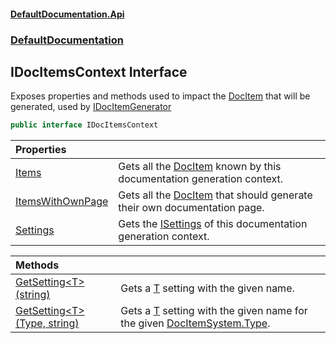 #### [DefaultDocumentation\.Api](../../index.md 'index')
### [DefaultDocumentation](../../index.md#DefaultDocumentation 'DefaultDocumentation')

## IDocItemsContext Interface

Exposes properties and methods used to impact the [DocItem](../Models/DocItem/index.md 'DefaultDocumentation\.Models\.DocItem') that will be generated, used by [IDocItemGenerator](../Api/IDocItemGenerator/index.md 'DefaultDocumentation\.Api\.IDocItemGenerator')

```csharp
public interface IDocItemsContext
```

| Properties | |
| :--- | :--- |
| [Items](Items.md 'DefaultDocumentation\.IDocItemsContext\.Items') | Gets all the [DocItem](../Models/DocItem/index.md 'DefaultDocumentation\.Models\.DocItem') known by this documentation generation context\. |
| [ItemsWithOwnPage](ItemsWithOwnPage.md 'DefaultDocumentation\.IDocItemsContext\.ItemsWithOwnPage') | Gets all the [DocItem](../Models/DocItem/index.md 'DefaultDocumentation\.Models\.DocItem') that should generate their own documentation page\. |
| [Settings](Settings.md 'DefaultDocumentation\.IDocItemsContext\.Settings') | Gets the [ISettings](../ISettings/index.md 'DefaultDocumentation\.ISettings') of this documentation generation context\. |

| Methods | |
| :--- | :--- |
| [GetSetting&lt;T&gt;\(string\)](GetSetting.md#DefaultDocumentation.IDocItemsContext.GetSetting_T_(string) 'DefaultDocumentation\.IDocItemsContext\.GetSetting\<T\>\(string\)') | Gets a [T](index.md#DefaultDocumentation.IDocItemsContext.GetSetting_T_(string).T 'DefaultDocumentation\.IDocItemsContext\.GetSetting\<T\>\(string\)\.T') setting with the given name\. |
| [GetSetting&lt;T&gt;\(Type, string\)](GetSetting.md#DefaultDocumentation.IDocItemsContext.GetSetting_T_(System.Type,string) 'DefaultDocumentation\.IDocItemsContext\.GetSetting\<T\>\(System\.Type, string\)') | Gets a [T](index.md#DefaultDocumentation.IDocItemsContext.GetSetting_T_(System.Type,string).T 'DefaultDocumentation\.IDocItemsContext\.GetSetting\<T\>\(System\.Type, string\)\.T') setting with the given name for the given [DocItem](../Models/DocItem/index.md 'DefaultDocumentation\.Models\.DocItem')[System\.Type](https://docs.microsoft.com/en-us/dotnet/api/System.Type 'System\.Type')\. |
